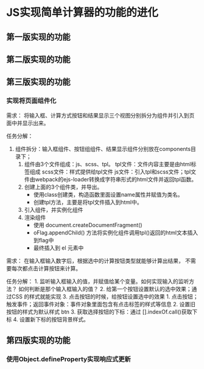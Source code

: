 # JS实现简单计算器的功能的进化

## 第一版实现的功能

## 第二版实现的功能

## 第三版实现的功能
  ### 实现将页面组件化
需求：
    将输入框、计算方式按钮和结果显示三个视图分别拆分为组件并引入到页面中并显示出来。

任务分解：
1. 组件拆分：输入框组件、按钮组组件、结果显示组件分别放在components目录下；
   1. 组件由3个文件组成：js、scss、tpl。
      tpl文件：文件内容主要是由html标签组成
      scss文件：样式提供给tpl文件
      js文件：引入tpl和scss文件；tpl文件由webpack的ejs-loader转换成字符串形式的html文件并返回tpl函数。
    2. 创建上面的3个组件类，并导出。
        - 使用class创建类，构造函数里面设置name属性并赋值为类名。
        - 创建tpl方法，主要是将tpl文件插入到html中。
    3. 引入组件，并实例化组件
    4. 渲染组件
        - 使用 document.createDocumentFragment() 
        - oFlag.appendChild() 方法将实例化组件调用tpl()返回的html文本插入到flag中
        - 最终插入到 el 元素中
   
   
  需求：
   在输入框输入数字后，根据选中的计算按钮类型就能够计算出结果，
   不需要每次都点击计算按钮来计算。
  
  任务分解：
     1. 监听输入框输入的值，并赋值给某个变量。如何实现输入的监听方法？
        如何判断是那个输入框输入的值？
     2. 给第一个按钮设置默认的选中效果；通过CSS 的样式就能实现
     3. 点击按钮的时候，给按钮设置选中的效果
        1. 点击按钮；触发事件；返回事件对象：事件对象里面包含有点击标签的样式等信息
        2. 设置旧按钮的样式为默认样式 btn
        3. 获取选择按钮的下标：通过 [].indexOf.call()获取下标
        4. 设置新下标的按钮背景样式。
   
## 第四版实现的功能
### 使用Object.defineProperty实现响应式更新


